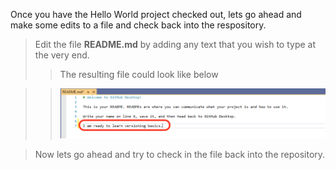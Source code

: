 Once you have the Hello World project checked out, lets go ahead and make some edits to a file and check back into the respository.

> Edit the file **README.md** by adding any text that you wish to type at the very end.
>> The resulting file could look like below 

>> ![image](images/readme_edit.png)

> Now lets go ahead and try to check in the file back into the repository. 